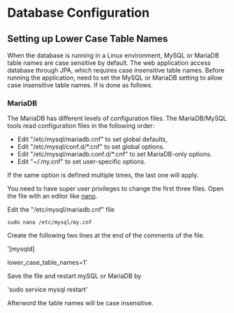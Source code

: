 # Database Configuration


## Setting up Lower Case Table Names
When the database is running in a Linux environment, MySQL or MariaDB table names are case sensitive by default. The web application access database through JPA, which requires case insensitive table names. Before running the application, need to set the MySQL or MariaDB setting to allow case insensitive table names. If is done as follows.

### MariaDB
The MariaDB has different levels of configuration files. The MariaDB/MySQL tools read configuration files in the following order:
* Edit "/etc/mysql/mariadb.cnf" to set global defaults,
* Edit "/etc/mysql/conf.d/*.cnf" to set global options.
* Edit "/etc/mysql/mariadb.conf.d/*.cnf" to set MariaDB-only options.
* Edit "~/.my.cnf" to set user-specific options.

If the same option is defined multiple times, the last one will apply.

You need to have super user privileges to change the first three files. Open the file with an editor like [nano](https://github.com/hmislk/hmis/wiki/Installing-Nano).

Edit the "/etc/mysql/mariadb.cnf" file

`sudo nano /etc/mysql/my.cnf`

Create the following two lines at the end of the comments of the file.

'[mysqld]

lower_case_table_names=1'

Save the file and restart mySQL or MariaDB by

'sudo service mysql restart'

Afterword the table names will be case insensitive.









